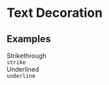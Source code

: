 # Text Decoration

## Examples

<div class="pa3 ba b-gray-300 mb4">
    <div class="grid">
        <div class="m:col-6 mb3 m:mb0">
            <div class="bg-gray-200 pa2 strike">Strikethrough</div>
            <code class="mt1 clipboard">strike</code>
        </div>
        <div class="m:col-6">
            <div class="bg-gray-200 pa2 underline">Underlined</div>
            <code class="mt1 clipboard">underline</code>
        </div>
    </div>
</div>
